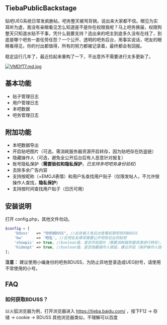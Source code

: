 ## TiebaPublicBackstage

贴吧UEG系统日常发疯删帖，吧务整天被骂背锅，说出来大家都不信。眼见为实耳听为虚，我没有亲眼看见怎么知道是不是你在权限我呢？马上吧务换届，权限狗整天只知道水贴不干事，凭什么我要支持？选出来的吧主到底多久没有在线了，到底是哪个吧务一直任劳任怨？一个公开、透明的吧务后台，用事实说话，吧友的眼睛看得见，你的付出都值得，所有的努力都被记录着，最终都会有回报。

稳定运行几年了，最近捡起来重构了一下，不出意外不需要进行太多更新了。


[![VMDfT7.md.jpg](https://t1.picb.cc/uploads/2019/02/13/VMDfT7.md.jpg)](https://www.picb.cc/image/VMDfT7)

## 基本功能

- 贴子管理日志
- 用户管理日志
- 本吧数据
- 吧务管理日志

## 附加功能
- 本吧数据导出
- 开启贴吧图片（可选，需消耗服务器资源开启转存，因为贴吧存在防盗链）
- 隐藏操作人（可选，避免全公开后台后有人恶意针对报复）
- 账号隐私保护（**需要验权和隐私保护**，*已支持多吧吧务身份验权*）
- 去除多余广告内容
- 支持按昵称（+EMOJI表情）和用户名查找用户贴子（仅限发帖人，不允许按操作人查找，**隐私保护**）
- 支持按时间查找用户贴子（日历可用）
## 安装说明
打开 config.php，其他文件勿动。
```php
$config = [
    'bduss'   => "你的BDUSS", //此处输入有后台查看权限吧务的BDUSS
    'kw'      => '吧名', //在吧名处填写需要公开吧务后台的贴吧
    'showpic' => true, //boolean值，是否开启图片（需要消耗服务器资源进行转存），根据服务器情况，可关闭
    'hideopt' => true, //boolean值，是否隐藏操作人按钮，建议开启（保护操作人隐私）
];

```
**注意：** 建议使用小编身份的吧务BDUSS，为防止异地登录造成UEG封号，请使用不常使用的小号。
## FAQ

### 如何获取BDUSS？
以火狐浏览器为例，打开浏览器进入 https://tieba.baidu.com/ ，按下F12  -> 存储 -> cookie -> BDUSS
其他浏览器类似，不理解可以百度

